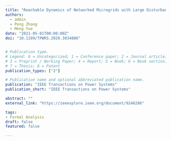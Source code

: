 ```yaml
---
title: "Reachable Dynamics of Networked Microgrids with Large Disturbances"
authors:
  - admin
  - Peng Zhang
  - Meng Yue
date: "2021-05-01T00:00:00Z"
doi: "10.1109/TPWRS.2020.3034886"


# Publication type.
# Legend: 0 = Uncategorized; 1 = Conference paper; 2 = Journal article;
# 3 = Preprint / Working Paper; 4 = Report; 5 = Book; 6 = Book section;
# 7 = Thesis; 8 = Patent
publication_types: ["2"]

# Publication name and optional abbreviated publication name.
publication: "IEEE Transactions on Power Systems"
publication_short: "IEEE Transactions on Power Systems"

abstract: ""
external_link: "https://ieeexplore.ieee.org/document/9246286"

tags:
- Formal Analysis
draft: false
featured: false

---
```




